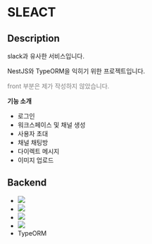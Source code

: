 # SLEACT

## Description

slack과 유사한 서비스입니다.

NestJS와 TypeORM을 익히기 위한 프로젝트입니다.

<span style="color: #808080">front 부분은 제가 작성하지 않았습니다.</span>

**기능 소개**

-   로그인
-   워크스페이스 및 채널 생성
-   사용자 초대
-   채널 채팅방
-   다이렉트 메시지
-   이미지 업로드

## Backend

-   <img src="https://img.shields.io/badge/NestJS-E0234E?style=flat&logo=NestJS&logoColor=black"/>
-   <img src="https://img.shields.io/badge/MySQL-4479A1?style=flat&logo=MySQL&logoColor=white"/>
-   <img src="https://img.shields.io/badge/Node.js-339933?style=flat&logo=Node.js&logoColor=white"/>
-   <img src="https://img.shields.io/badge/Socket.io-010101?style=flat&logo=Socket.io&logoColor=white"/>
-   TypeORM
